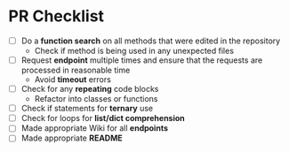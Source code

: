 # PR Checklist
- [ ] Do a **function search** on all methods that were edited in the repository 
  - Check if method is being used in any unexpected files
- [ ] Request **endpoint** multiple times and ensure that the requests are processed in reasonable time
  - Avoid **timeout** errors
- [ ] Check for any **repeating** code blocks
  - Refactor into classes or functions
- [ ] Check if statements for **ternary** use
- [ ] Check for loops for **list/dict comprehension**
- [ ] Made appropriate Wiki for all **endpoints**
- [ ] Made appropriate **README**